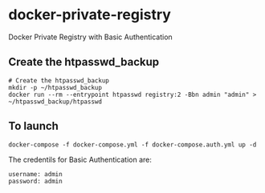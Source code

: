 # docker-private-registry
Docker Private Registry with Basic Authentication

## Create the htpasswd_backup

```
# Create the htpasswd_backup
mkdir -p ~/htpasswd_backup
docker run --rm --entrypoint htpasswd registry:2 -Bbn admin "admin" > ~/htpasswd_backup/htpasswd
```

## To launch

```
docker-compose -f docker-compose.yml -f docker-compose.auth.yml up -d
```


The credentils for Basic Authentication are:

```
username: admin
password: admin
```
